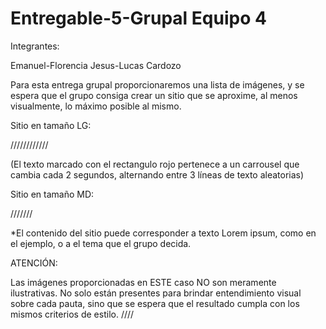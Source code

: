 # Entregable-5-Grupal Equipo 4

Integrantes:

Emanuel-Florencia Jesus-Lucas Cardozo



Para esta entrega grupal proporcionaremos una lista de imágenes, y se espera que el grupo consiga crear un sitio que se aproxime, al menos visualmente, lo máximo posible al mismo.

Sitio en tamaño LG:

////////////


(El texto marcado con el rectangulo rojo pertenece a un carrousel que cambia cada 2 segundos, alternando entre 3 líneas de texto aleatorias)



Sitio en tamaño MD:

///////

*El contenido del sitio puede corresponder a texto Lorem ipsum, como en el ejemplo, o a el tema que el grupo decida.

ATENCIÓN:

Las imágenes proporcionadas en ESTE caso NO son meramente ilustrativas. No solo están presentes para brindar entendimiento visual sobre cada pauta, sino que se espera que el resultado cumpla con los mismos criterios de estilo. 
////

